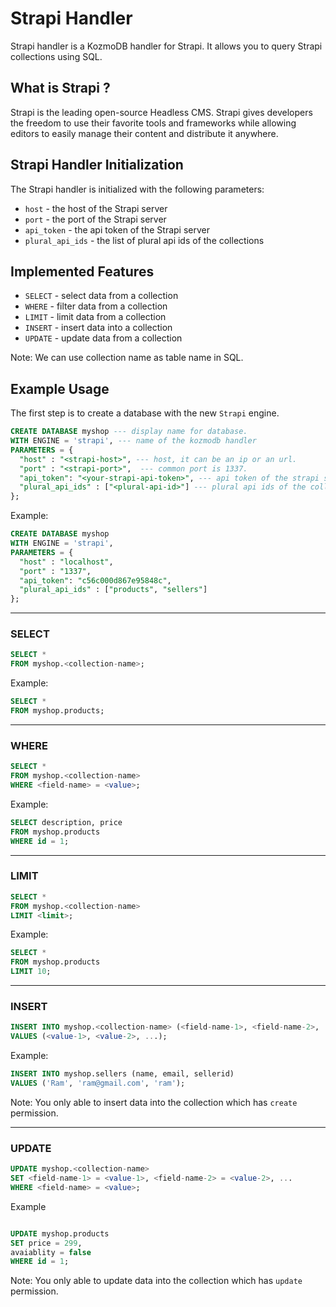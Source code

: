 # Strapi Handler

Strapi handler is a KozmoDB handler for Strapi. It allows you to query Strapi collections using SQL.

## What is Strapi ?

Strapi is the leading open-source Headless CMS. Strapi gives developers the freedom to use their favorite tools and frameworks while allowing editors to easily manage their content and distribute it anywhere.

## Strapi Handler Initialization

The Strapi handler is initialized with the following parameters:

- `host` - the host of the Strapi server
- `port` - the port of the Strapi server
- `api_token` - the api token of the Strapi server
- `plural_api_ids` - the list of plural api ids of the collections

## Implemented Features

- `SELECT` - select data from a collection
- `WHERE` - filter data from a collection
- `LIMIT` - limit data from a collection
- `INSERT` - insert data into a collection
- `UPDATE` - update data from a collection

Note: We can use collection name as table name in SQL.

## Example Usage

The first step is to create a database with the new `Strapi` engine.

```sql
CREATE DATABASE myshop --- display name for database.
WITH ENGINE = 'strapi', --- name of the kozmodb handler
PARAMETERS = {
  "host" : "<strapi-host>", --- host, it can be an ip or an url.
  "port" : "<strapi-port>",  --- common port is 1337.
  "api_token": "<your-strapi-api-token>", --- api token of the strapi server.
  "plural_api_ids" : ["<plural-api-id>"] --- plural api ids of the collections.
};
```

Example:

```sql
CREATE DATABASE myshop
WITH ENGINE = 'strapi',
PARAMETERS = {
  "host" : "localhost",
  "port" : "1337",
  "api_token": "c56c000d867e95848c",
  "plural_api_ids" : ["products", "sellers"]
};
```

---

### SELECT

```sql
SELECT *
FROM myshop.<collection-name>;
```

Example:

```sql
SELECT *
FROM myshop.products;
```

---

### WHERE

```sql
SELECT *
FROM myshop.<collection-name>
WHERE <field-name> = <value>;
```

Example:

```sql
SELECT description, price
FROM myshop.products
WHERE id = 1;
```

---

### LIMIT

```sql
SELECT *
FROM myshop.<collection-name>
LIMIT <limit>;
```

Example:

```sql
SELECT *
FROM myshop.products
LIMIT 10;
```

---

### INSERT

```sql
INSERT INTO myshop.<collection-name> (<field-name-1>, <field-name-2>, ...)
VALUES (<value-1>, <value-2>, ...);
```

Example:

```sql
INSERT INTO myshop.sellers (name, email, sellerid)
VALUES ('Ram', 'ram@gmail.com', 'ram');
```

Note: You only able to insert data into the collection which has `create` permission.

---

### UPDATE

```sql
UPDATE myshop.<collection-name>
SET <field-name-1> = <value-1>, <field-name-2> = <value-2>, ...
WHERE <field-name> = <value>;
```

Example

```sql

UPDATE myshop.products
SET price = 299,
avaiablity = false
WHERE id = 1;
```

Note: You only able to update data into the collection which has `update` permission.
